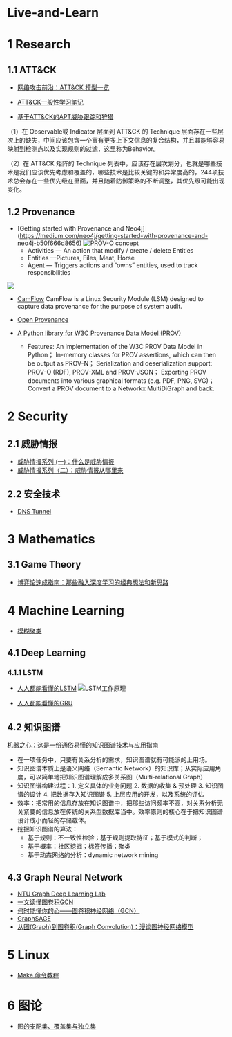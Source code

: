 # Live-and-Learn

# 1 Research

## 1.1 ATT&CK
- [网络攻击前沿：ATT&CK 模型一览](https://zhuanlan.zhihu.com/p/92581688)

- [ATT&CK一般性学习笔记](https://bbs.pediy.com/thread-254825.htm)

- [基于ATT&CK的APT威胁跟踪和狩猎](https://www.secrss.com/articles/13161)

（1）在 Observable或 Indicator 层面到 ATT&CK 的 Technique 层面存在一些层次上的缺失，中间应该包含一个富有更多上下文信息的复合结构，并且其能够容易映射到检测点以及实现规则的过滤，这里称为Behavior。

（2）在 ATT&CK 矩阵的 Technique 列表中，应该存在层次划分，也就是哪些技术是我们应该优先考虑和覆盖的，哪些技术是比较关键的和异常度高的，244项技术总会存在一些优先级在里面，并且随着防御策略的不断调整，其优先级可能出现变化。



## 1.2 Provenance
- [Getting started with Provenance and Neo4j] (https://medium.com/neo4j/getting-started-with-provenance-and-neo4j-b50f666d8656)
![PROV-O concept](https://miro.medium.com/max/1050/1*cgrKoUQX8LkVBeus-PCu1Q.png)
  - Activities — An action that modify / create / delete Entities
  - Entities —Pictures, Files, Meat, Horse
  - Agent — Triggers actions and “owns” entities, used to track responsibilities
  
![](https://miro.medium.com/max/788/1*1KZXJRXeQu7iW8EeXDTdBw.png)


- [CamFlow](http://camflow.org/)
CamFlow is a Linux Security Module (LSM) designed to capture data provenance for the purpose of system audit.

- [Open Provenance](https://openprovenance.org/)

- [A Python library for W3C Provenance Data Model (PROV)](https://prov.readthedocs.io/en/latest/)
  - Features:
An implementation of the W3C PROV Data Model in Python；
In-memory classes for PROV assertions, which can then be output as PROV-N；
Serialization and deserialization support: PROV-O (RDF), PROV-XML and PROV-JSON；
Exporting PROV documents into various graphical formats (e.g. PDF, PNG, SVG)；
Convert a PROV document to a Networkx MultiDiGraph and back.

# 2 Security
## 2.1 威胁情报
- [威胁情报系列 (一)：什么是威胁情报](https://www.secrss.com/articles/16577)
- [威胁情报系列（二）：威胁情报从哪里来](https://mp.weixin.qq.com/s/YlBy-QI98UBJD21L0u9NFg)


## 2.2 安全技术
- [DNS Tunnel](https://www.paloaltonetworks.com/cyberpedia/what-is-dns-tunneling)



# 3 Mathematics
## 3.1 Game Theory
- [博弈论速成指南：那些融入深度学习的经典想法和新思路](https://zhuanlan.zhihu.com/p/110773996)



# 4 Machine Learning

- [模糊聚类](https://blog.csdn.net/changyuanchn/article/details/80427893)

## 4.1 Deep Learning

### 4.1.1 LSTM 
- [人人都能看懂的LSTM](https://zhuanlan.zhihu.com/p/32085405)
![LSTM工作原理](https://pic2.zhimg.com/80/v2-556c74f0e025a47fea05dc0f76ea775d_720w.jpg)

- [人人都能看懂的GRU](https://zhuanlan.zhihu.com/p/32481747)

## 4.2 知识图谱
[机器之心：这是一份通俗易懂的知识图谱技术与应用指南](https://www.jiqizhixin.com/articles/2018-06-20-4)
- 在一项任务中，只要有关系分析的需求，知识图谱就有可能派的上用场。
- 知识图谱本质上是语义网络（Semantic Network）的知识库；从实际应用角度，可以简单地把知识图谱理解成多关系图（Multi-relational Graph）
- 知识图谱构建过程：1. 定义具体的业务问题  2. 数据的收集 & 预处理  3. 知识图谱的设计  4. 把数据存入知识图谱  5. 上层应用的开发，以及系统的评估
- 效率：把常用的信息存放在知识图谱中，把那些访问频率不高，对关系分析无关紧要的信息放在传统的关系型数据库当中。效率原则的核心在于把知识图谱设计成小而轻的存储载体。
- 挖掘知识图谱的算法：
  - 基于规则：不一致性检验；基于规则提取特征；基于模式的判断；
  - 基于概率：社区挖掘；标签传播；聚类
  - 基于动态网络的分析：dynamic network mining
  
## 4.3 Graph Neural Network
- [NTU Graph Deep Learning Lab](https://github.com/graphdeeplearning)
- [一文读懂图卷积GCN](https://zhuanlan.zhihu.com/p/89503068)
- [何时能懂你的心——图卷积神经网络（GCN）](https://zhuanlan.zhihu.com/p/71200936)
- [GraphSAGE](https://zhuanlan.zhihu.com/p/74242097)
- [从图(Graph)到图卷积(Graph Convolution)：漫谈图神经网络模型](https://www.cnblogs.com/SivilTaram/p/graph_neural_network_1.html)

# 5 Linux
- [Make 命令教程](http://www.ruanyifeng.com/blog/2015/02/make.html)


# 6 图论
- [图的支配集、覆盖集与独立集](http://kklin.farbox.com/post/ji-suan-ji-li-lun/tu-lun/7-zhi-pei-ji-fu-gai-ji-du-li-ji-yu-pi-pei/1-tu-de-dian-zhi-pei-ji-dian-fu-gai-ji-yu-dian-du-li-ji)

